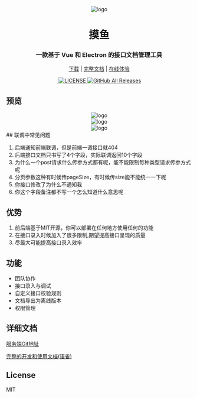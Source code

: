 <div align="center" width="130px" height="130px">
    <img src="http://jobtool.cn/imgs/logo.png" alt="logo"/>
</div>
<h1 align="center">摸鱼</h1>
<h3 align="center">一款基于 Vue 和 Electron 的接口文档管理工具</h3>
<div align="center">

[下载](https://github.com/shuxiaokai3/jobtool-electron/releases) | [完整文档](https://www.yuque.com/shuxiaokai/moyu) | [在线体验](http://47.107.70.26/jobtool)

</div>
<div align="center">
  <a href="https://github.com/shuxiaokai3/jobtool-electron/releases/latest">
    <img src="https://img.shields.io/github/v/release/shuxiaokai3/jobtool-electron?style=flat-square" alt="">
  </a>

  <a href="https://github.com/shuxiaokai3/jobtool-electron/blob/master/LICENSE">
    <img src="https://img.shields.io/github/license/shuxiaokai3/jobtool-electron" alt="LICENSE">
  </a>

  <a href="https://github.com/shuxiaokai3/jobtool-electron/releases/latest">
    <img alt="GitHub All Releases" src="https://img.shields.io/github/downloads/shuxiaokai3/jobtool-electron/total">
  </a>
</div>


## 预览
<div align="center">
    <img src="http://jobtool.cn/imgs/a.png" alt="logo"/>
</div>
<div align="center">
    <img src="http://jobtool.cn/imgs/c.png" alt="logo"/>
</div>
<div align="center">
    <img src="http://jobtool.cn/imgs/b.png" alt="logo"/>
</div>
## 联调中常见问题

1. 后端通知前端联调，但是前端一调接口就404
2. 后端接口文档只书写了4个字段，实际联调返回10个字段
3. 为什么一个post请求什么传参方式都有呢，能不能限制每种类型请求传参方式呢
4. 分页参数这种有时候传pageSize，有时候传size能不能统一一下呢
5. 你接口修改了为什么不通知我
6. 你这个字段备注都不写一个怎么知道什么意思呢

## 优势
1. 前后端基于MIT开源，你可以部署在任何地方使用任何的功能
2. 在接口录入时候加入了很多限制,期望提高接口呈现的质量
3. 尽最大可能提高接口录入效率


## 功能
-   团队协作
-   接口录入与调试
-   自定义接口校验规则
-   文档导出为离线版本
-   权限管理

## 详细文档
[服务端Git地址](https://github.com/shuxiaokai3/moyu-server)

[完整的开发和使用文档(语雀)](https://www.yuque.com/shuxiaokai/moyu)

## License
MIT